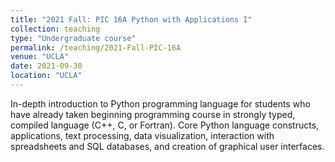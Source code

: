 ```yaml
---
title: "2021 Fall: PIC 16A Python with Applications I"
collection: teaching
type: "Undergraduate course"
permalink: /teaching/2021-Fall-PIC-16A
venue: "UCLA"
date: 2021-09-30
location: "UCLA"
---
```


In-depth introduction to Python programming language for students who have already taken beginning programming course in strongly typed, compiled language (C++, C, or Fortran). Core Python language constructs, applications, text processing, data visualization, interaction with spreadsheets and SQL databases, and creation of graphical user interfaces.

<!-- Heading 1
======

Heading 2
======

Heading 3
====== -->
